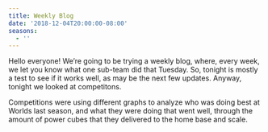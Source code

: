 ```yaml
---
title: Weekly Blog
date: '2018-12-04T20:00:00-08:00'
seasons:
  - ''
---
```

Hello everyone! We’re going to be trying a weekly blog, where, every week, we let you know what one sub-team did that Tuesday. So, tonight is mostly a test to see if it works well, as may be the next few updates. Anyway, tonight we looked at competitons. 

Competitions were using different graphs to analyze who was doing best at Worlds last season, and what they were doing that went well, through the amount of power cubes that they delivered to the home base and scale.
